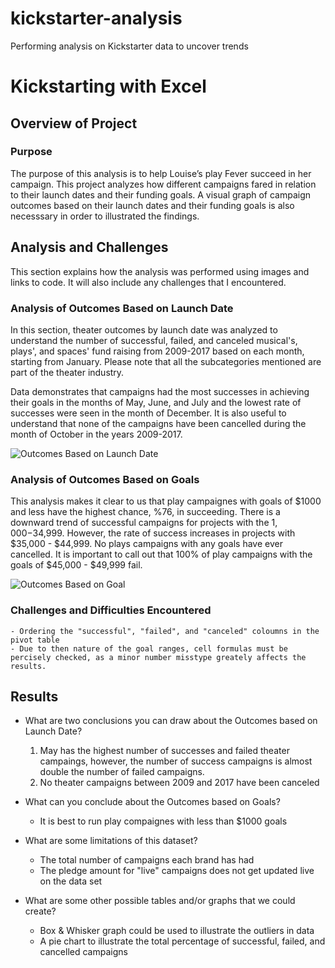 # kickstarter-analysis
Performing analysis on Kickstarter data to uncover trends

# Kickstarting with Excel

## Overview of Project

### Purpose
The purpose of this analysis is to help Louise’s play Fever succeed in her campaign. This project analyzes how different campaigns fared in relation to their launch dates and their funding goals. A visual graph of campaign outcomes based on their launch dates and their funding goals is also necesssary in order to illustrated the findings. 

## Analysis and Challenges

This section explains how the analysis was performed using images and links to code. It will also include any challenges that I encountered.

### Analysis of Outcomes Based on Launch Date
In this section, theater outcomes by launch date was analyzed to understand the number of successful, failed, and canceled musical's, plays', and spaces' fund raising from 2009-2017 based on each month, starting from January. Please note that all the subcategories mentioned are part of the theater industry.

Data demonstrates that campaigns had the most successes in achieving their goals in the months of May, June, and July and the lowest rate of successes were seen in the month of December. It is also useful to understand that none of the campaigns have been cancelled during the month of October in the years 2009-2017.

![Outcomes Based on Launch Date](https://github.com/rshahba/kickstartet-analysis/blob/main/Resources/Theater_Outcomes_vs_Launch.png)

### Analysis of Outcomes Based on Goals
This analysis makes it clear to us that play campaignes with goals of $1000 and less have the highest chance, %76, in succeeding. There is a downward trend of successful campaigns for projects with the $1,000-$34,999. However, the rate of success increases in projects with $35,000 - $44,999. No plays campaigns with any goals have ever cancelled. It is important to call out that 100% of play campaigns with the goals of $45,000 - $49,999 fail.

![Outcomes Based on Goal](https://github.com/rshahba/kickstartet-analysis/blob/main/Resources/Outcomes_vs_Goals.png)

### Challenges and Difficulties Encountered
    - Ordering the "successful", "failed", and "canceled" coloumns in the pivot table 
    - Due to then nature of the goal ranges, cell formulas must be percisely checked, as a minor number misstype greately affects the results.

## Results

- What are two conclusions you can draw about the Outcomes based on Launch Date?
    1. May has the highest number of successes and failed theater campaings, however, the number of success campaigns is almost double the number of failed campaigns.
    2. No theater campaigns between 2009 and 2017 have been canceled

- What can you conclude about the Outcomes based on Goals?
    - It is best to run play compaignes with less than $1000 goals
- What are some limitations of this dataset?
    - The total number of campaigns each brand has had
    - The pledge amount for "live" campaigns does not get updated live on the data set

- What are some other possible tables and/or graphs that we could create?
    - Box & Whisker graph could be used to illustrate the outliers in data
    - A pie chart to illustrate the total percentage of successful, failed, and cancelled campaigns
